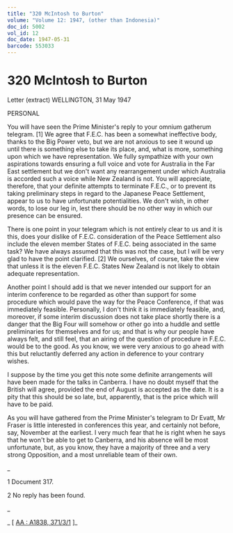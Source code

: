 ```yaml
---
title: "320 McIntosh to Burton"
volume: "Volume 12: 1947, (other than Indonesia)"
doc_id: 5002
vol_id: 12
doc_date: 1947-05-31
barcode: 553033
---
```


# 320 McIntosh to Burton

Letter (extract) WELLINGTON, 31 May 1947

PERSONAL

You will have seen the Prime Minister's reply to your omnium gatherum telegram. [1] We agree that F.E.C. has been a somewhat ineffective body, thanks to the Big Power veto, but we are not anxious to see it wound up until there is something else to take its place, and, what is more, something upon which we have representation. We fully sympathize with your own aspirations towards ensuring a full voice and vote for Australia in the Far East settlement but we don't want any rearrangement under which Australia is accorded such a voice while New Zealand is not. You will appreciate, therefore, that your definite attempts to terminate F.E.C., or to prevent its taking preliminary steps in regard to the Japanese Peace Settlement, appear to us to have unfortunate potentialities. We don't wish, in other words, to lose our leg in, lest there should be no other way in which our presence can be ensured.

There is one point in your telegram which is not entirely clear to us and it is this, does your dislike of F.E.C. consideration of the Peace Settlement also include the eleven member States of F.E.C. being associated in the same task? We have always assumed that this was not the case, but I will be very glad to have the point clarified. [2] We ourselves, of course, take the view that unless it is the eleven F.E.C. States New Zealand is not likely to obtain adequate representation.

Another point I should add is that we never intended our support for an interim conference to be regarded as other than support for some procedure which would pave the way for the Peace Conference, if that was immediately feasible. Personally, I don't think it is immediately feasible, and, moreover, if some interim discussion does not take place shortly there is a danger that the Big Four will somehow or other go into a huddle and settle preliminaries for themselves and for us; and that is why our people have always felt, and still feel, that an airing of the question of procedure in F.E.C. would be to the good. As you know, we were very anxious to go ahead with this but reluctantly deferred any action in deference to your contrary wishes.

I suppose by the time you get this note some definite arrangements will have been made for the talks in Canberra. I have no doubt myself that the British will agree, provided the end of August is accepted as the date. It is a pity that this should be so late, but, apparently, that is the price which will have to be paid.

As you will have gathered from the Prime Minister's telegram to Dr Evatt, Mr Fraser is little interested in conferences this year, and certainly not before, say, November at the earliest. I very much fear that he is right when he says that he won't be able to get to Canberra, and his absence will be most unfortunate, but, as you know, they have a majority of three and a very strong Opposition, and a most unreliable team of their own.

_

1 Document 317.

2 No reply has been found.

_

_ [ [AA : A1838, 371/3/1](http://www.naa.gov.au/cgi-bin/Search?O=I&Number=553033) ]_
